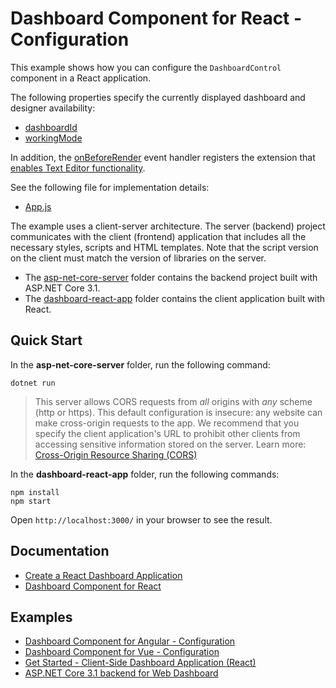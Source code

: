 # Dashboard Component for React - Configuration

This example shows how you can configure the `DashboardControl` component in a React application.

The following properties specify the currently displayed dashboard and designer availability:

- [dashboardId](https://docs.devexpress.com/Dashboard/js-DevExpress.Dashboard.DashboardControlOptions?v=20.2#js_devexpress_dashboard_dashboardcontroloptions_dashboardid)
- [workingMode](https://docs.devexpress.com/Dashboard/js-DevExpress.Dashboard.DashboardControlOptions?v=20.2#js_devexpress_dashboard_dashboardcontroloptions_workingmode)

In addition, the [onBeforeRender](https://docs.devexpress.com/Dashboard/js-DevExpress.Dashboard.DashboardControlOptions?v=20.2#js_devexpress_dashboard_dashboardcontroloptions_onbeforerender) event handler registers the extension that [enables Text Editor functionality](https://docs.devexpress.com/Dashboard/401572/web-dashboard/create-dashboards-on-the-web/designing-dashboard-items/text-box/enable-text-editor-functionality).

See the following file for implementation details:

- [App.js](./dashboard-react-app/src/App.js)

The example uses a client-server architecture. The server (backend) project communicates with the client (frontend) application that includes all the necessary styles, scripts and HTML templates. Note that the script version on the client must match the version of libraries on the server.

- The [asp-net-core-server](asp-net-core-server) folder contains the backend project built with ASP.NET Core 3.1.
- The [dashboard-react-app](dashboard-react-app) folder contains the client application built with React.

## Quick Start

In the **asp-net-core-server** folder, run the following command:

```
dotnet run
```
> This server allows CORS requests from _all_ origins with _any_ scheme (http or https). This default configuration is insecure: any website can make cross-origin requests to the app. We recommend that you specify the client application's URL to prohibit other clients from accessing sensitive information stored on the server. Learn more: [Cross-Origin Resource Sharing (CORS)](https://docs.devexpress.com/Dashboard/400709)

In the **dashboard-react-app** folder, run the following commands:

```
npm install
npm start
```

Open ```http://localhost:3000/``` in your browser to see the result.

## Documentation

- [Create a React Dashboard Application](https://docs.devexpress.com/Dashboard/402336/get-started/build-web-dashboard-applications/create-a-react-dashboard-application?v=20.2)
- [Dashboard Component for React](https://docs.devexpress.com/Dashboard/401977/web-dashboard/dashboard-component-for-react?v=20.2)

## Examples

- [Dashboard Component for Angular - Configuration](https://github.com/DevExpress-Examples/dashboard-angular-example)
- [Dashboard Component for Vue - Configuration](https://github.com/DevExpress-Examples/dashboard-vue-example)
- [Get Started - Client-Side Dashboard Application (React)](https://github.com/DevExpress-Examples/dashboard-react-app)
- [ASP.NET Core 3.1 backend for Web Dashboard](https://github.com/DevExpress-Examples/asp-net-core-dashboard-backend)
